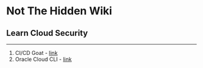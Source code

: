 # Not The Hidden Wiki

## Learn Cloud Security
-----

1. CI/CD Goat - [link](https://github.com/cider-security-research/cicd-goat)
2. Oracle Cloud CLI - [link](https://github.com/oracle/oci-cli)